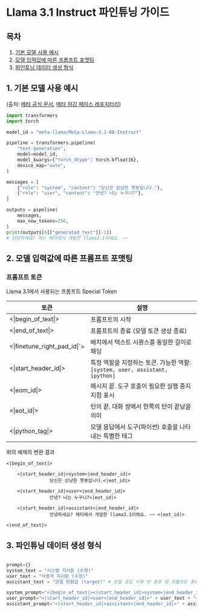 # Llama 3.1 Instruct 파인튜닝 가이드

## 목차
1. [기본 모델 사용 예시](#기본-모델-사용-예시)
2. [모델 입력값에 따른 프롬프트 포맷팅](#모델-입력값에-따른-프롬프트-포맷팅)
3. [파인튜닝 데이터 생성 형식](#파인튜닝-데이터-생성-형식)

## 1. 기본 모델 사용 예시 
(출처: [메타 공식 문서](https://llama.meta.com/docs/model-cards-and-prompt-formats/llama3_1), [메타 허깅 페이스 레포지터리](https://huggingface.co/meta-llama/Meta-Llama-3.1-8B-Instruct))
```python
import transformers
import torch

model_id = "meta-llama/Meta-Llama-3.1-8B-Instruct"

pipeline = transformers.pipeline(
    "text-generation",
    model=model_id,
    model_kwargs={"torch_dtype": torch.bfloat16},
    device_map="auto",
)

messages = [
    {"role": "system", "content": "당신은 상냥한 챗봇입니다."},
    {"role": "user", "content": "안녕? 너는 누구니?"},
]

outputs = pipeline(
    messages,
    max_new_tokens=256,
)
print(outputs[0]["generated_text"][-1])
# 안녕하세요? 저는 메타에서 개발한 llama3.1이에요. ~~
```

## 2. 모델 입력값에 따른 프롬프트 포맷팅

### 프롬프트 토큰

Llama 3.1에서 사용되는 프롬프트 Special Token

| 토큰 | 설명 |
|------|------|
| <\|begin_of_text\|> | 프롬프트의 시작 |
| <\|end_of_text\|> | 프롬프트의 종료 (모델 토큰 생성 종료) |
| <\|finetune_right_pad_id\|`> | 배치에서 텍스트 시퀀스를 동일한 길이로 패딩 |
| <\|start_header_id\|> | 특정 역할을 지정하는 토큰. 가능한 역할: `[system, user, assistant, ipython]` |
| <\|eom_id\|> | 메시지 끝. 도구 호출이 필요한 실행 중지 지점 표시 |
| <\|eot_id\|> | 턴의 끝. 대화 쌍에서 한쪽의 턴이 끝남을 의미 |
| <\|python_tag\|> | 모델 응답에서 도구(파이썬) 호출을 나타내는 특별한 태그 |

위의 예제의 변환 결과

    <|begin_of_text|>

        <|start_header_id|>system<|end_header_id|>
                    당신은 상냥한 챗봇입니다.<|eot_id|>
        
        <|start_header_id|>user<|end_header_id|>
                    안녕? 너는 누구니?<|eot_id|>
        
        <|start_header_id|>assistant<|end_header_id|>
                    안녕하세요? 메타에서 개발한 llama3.1이에요. ~~ <|eot_id|>

    <|end_of_text|>
## 3. 파인튜닝 데이터 생성 형식
```python

prompt={}
system_text = "시스템 지시문 (수정)" 
user_text = "사용자 지시문 (수정)" 
assistant_text = "모델 반환값 (target)" # 모델 응답 이후 턴 종료 및 프롬프트 종료 선언 "<|eot_id|><|end_of_text|>"

system_prompt="<|begin_of_text|><|start_header_id|>system<|end_header_id|>" + system_text + "<|eot_id|>" # 시스템 지시문 이후 턴 종료 선언 "<|eot_id|>"
user_prompt="<|start_header_id|>user<|end_header_id|>" + user_text + "<|eot_id|>" # 사용자 지시문 이후 턴 종료 선언 "<|eot_id|>"
assistant_prompt="<|start_header_id|>assistant<|end_header_id|>" + assistant_text + "<|eot_id|><|end_of_text|>" # 모델 응답 이후 턴 종료 및 프롬프트 종료 선언 "<|eot_id|><|end_of_text|>"

```